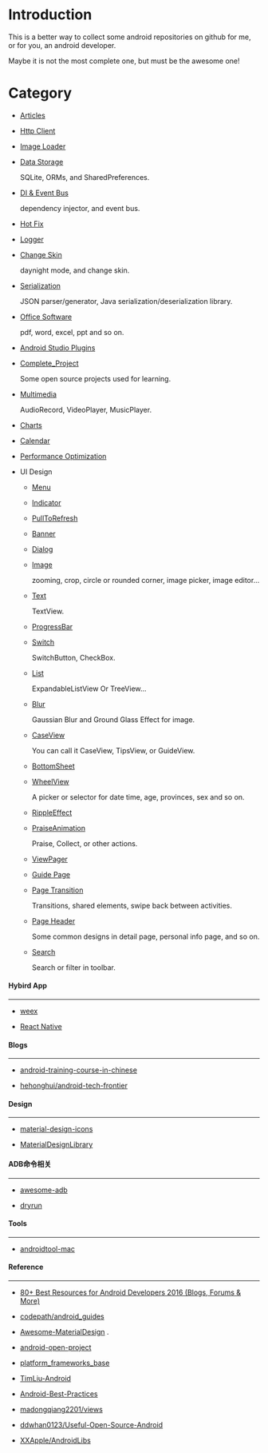 # Introduction

This is a better way to collect some android repositories on github for me, or for you, an android developer.

Maybe it is not the most complete one, but must be the awesome one!

# Category

- [Articles](https://github.com/Mike-bel/Awesome_Android/blob/master/category/articles.md)

- [Http Client](https://github.com/Mike-bel/Awesome_Android/blob/master/category/http_client.md)

- [Image Loader](https://github.com/Mike-bel/Awesome_Android/blob/master/category/image_loader.md)

- [Data Storage](https://github.com/Mike-bel/Awesome_Android/blob/master/category/data_storage.md)

  SQLite, ORMs, and SharedPreferences.

- [DI & Event Bus](https://github.com/Mike-bel/Awesome_Android/blob/master/category/DI_and_EventBus.md)

  dependency injector, and event bus.
  
- [Hot Fix](https://github.com/Mike-bel/Awesome_Android/blob/master/category/hot_fix.md)

- [Logger](https://github.com/Mike-bel/Awesome_Android/blob/master/category/logger.md)

- [Change Skin](https://github.com/Mike-bel/Awesome_Android/blob/master/category/change_skin.md)

  daynight mode, and change skin.
  
- [Serialization](https://github.com/Mike-bel/Awesome_Android/blob/master/category/serialization.md)

  JSON parser/generator, Java serialization/deserialization library.
  
- [Office Software](https://github.com/Mike-bel/Awesome_Android/blob/master/category/office_software.md)

  pdf, word, excel, ppt and so on.
  
- [Android Studio Plugins](https://github.com/Mike-bel/Awesome_Android/blob/master/category/Android_Studio_Plugins.md)

- [Complete_Project](https://github.com/Mike-bel/Awesome_Android/blob/master/category/complete_project.md)

  Some open source projects used for learning.
  
- [Multimedia](https://github.com/Mike-bel/Awesome_Android/blob/master/category/multimedia.md)

  AudioRecord, VideoPlayer, MusicPlayer.
  
- [Charts](https://github.com/Mike-bel/Awesome_Android/blob/master/category/charts.md)

- [Calendar](https://github.com/Mike-bel/Awesome_Android/blob/master/category/calendar.md)

- [Performance Optimization](https://github.com/Mike-bel/Awesome_Android/blob/master/category/performance_optimization.md)

- UI Design

  - [Menu](https://github.com/Mike-bel/Awesome_Android/blob/master/category/ui/menu.md)
  
  - [Indicator](https://github.com/Mike-bel/Awesome_Android/blob/master/category/ui/indicator.md)
  
  - [PullToRefresh](https://github.com/Mike-bel/Awesome_Android/blob/master/category/ui/pulltofresh.md)
  
  - [Banner](https://github.com/Mike-bel/Awesome_Android/blob/master/category/ui/banner.md)
  
  - [Dialog](https://github.com/Mike-bel/Awesome_Android/blob/master/category/ui/dialog.md)
  
  - [Image](https://github.com/Mike-bel/Awesome_Android/blob/master/category/ui/image.md)
  
    zooming, crop, circle or rounded corner, image picker, image editor...
  
  - [Text](https://github.com/Mike-bel/Awesome_Android/blob/master/category/ui/text.md)
  
    TextView.
  
  - [ProgressBar](https://github.com/Mike-bel/Awesome_Android/blob/master/category/ui/progressbar.md)
  
  - [Switch](https://github.com/Mike-bel/Awesome_Android/blob/master/category/ui/switch.md)
  
    SwitchButton, CheckBox.
    
  - [List](https://github.com/Mike-bel/Awesome_Android/blob/master/category/ui/list.md)
  
    ExpandableListView Or TreeView...
  
  - [Blur](https://github.com/Mike-bel/Awesome_Android/blob/master/category/ui/blur.md)
  
    Gaussian Blur and Ground Glass Effect for image.
    
  - [CaseView](https://github.com/Mike-bel/Awesome_Android/blob/master/category/ui/caseview.md)
  
    You can call it CaseView, TipsView, or GuideView.
    
  - [BottomSheet](https://github.com/Mike-bel/Awesome_Android/blob/master/category/ui/bottomsheet.md)
  
  - [WheelView](https://github.com/Mike-bel/Awesome_Android/blob/master/category/ui/wheelview.md)
  
    A picker or selector for date time, age, provinces, sex and so on.
    
  - [RippleEffect](https://github.com/Mike-bel/Awesome_Android/blob/master/category/ui/ripple.md)
  
  - [PraiseAnimation](https://github.com/Mike-bel/Awesome_Android/blob/master/category/ui/praise.md)
  
    Praise, Collect, or other actions.
    
  - [ViewPager](https://github.com/Mike-bel/Awesome_Android/blob/master/category/ui/viewpager.md)
  
  - [Guide Page](https://github.com/Mike-bel/Awesome_Android/blob/master/category/ui/guide_page.md)
    
  - [Page Transition](https://github.com/Mike-bel/Awesome_Android/blob/master/category/ui/page_transition.md)
  
    Transitions, shared elements, swipe back between activities.
    
  - [Page Header](https://github.com/Mike-bel/Awesome_Android/blob/master/category/ui/page_header.md)
  
    Some common designs in detail page, personal info page, and so on.
    
  - [Search](https://github.com/Mike-bel/Awesome_Android/blob/master/category/ui/search.md)
  
    Search or filter in toolbar.


#### Hybird App
----

- [weex](http://alibaba.github.io/weex/index.html)

- [React Native](https://facebook.github.io/react-native/)

#### Blogs
----

- [android-training-course-in-chinese](https://github.com/kesenhoo/android-training-course-in-chinese)

- [hehonghui/android-tech-frontier](https://github.com/hehonghui/android-tech-frontier)

#### Design
----

- [material-design-icons](https://github.com/google/material-design-icons)

- [MaterialDesignLibrary](https://github.com/navasmdc/MaterialDesignLibrary)

#### ADB命令相关
----

- [awesome-adb](https://github.com/mzlogin/awesome-adb)

- [dryrun](https://github.com/cesarferreira/dryrun)

#### Tools
----

- [androidtool-mac](https://github.com/mortenjust/androidtool-mac)

#### Reference
----

- [80+ Best Resources for Android Developers 2016 (Blogs, Forums & More)](http://www.anysoftwaretools.com/best-android-development-resources/)

- [codepath/android_guides](https://github.com/codepath/android_guides)

- [Awesome-MaterialDesign](https://github.com/lightSky/Awesome-MaterialDesign) .

- [android-open-project](https://github.com/Trinea/android-open-project) 
 
- [platform_frameworks_base](https://github.com/android/platform_frameworks_base) 

- [TimLiu-Android](https://github.com/Tim9Liu9/TimLiu-Android)

- [Android-Best-Practices](https://github.com/tianzhijiexian/Android-Best-Practices)

- [madongqiang2201/views](https://github.com/madongqiang2201/views)

- [ddwhan0123/Useful-Open-Source-Android](https://github.com/ddwhan0123/Useful-Open-Source-Android)

- [XXApple/AndroidLibs](https://github.com/XXApple/AndroidLibs)
